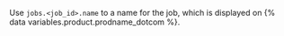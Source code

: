 Use `jobs.<job_id>.name` to a name for the job, which is displayed on {% data variables.product.prodname_dotcom %}.
